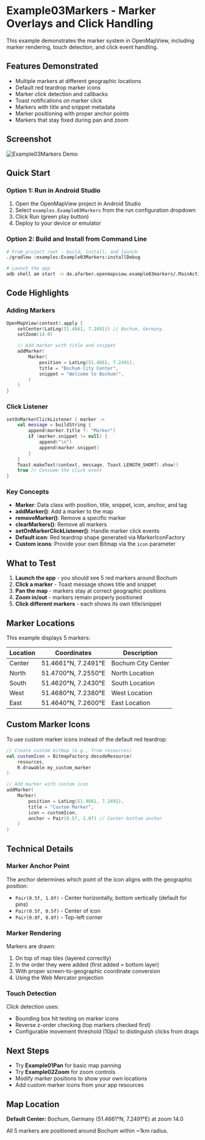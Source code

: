 # Example03Markers - Marker Overlays and Click Handling

This example demonstrates the marker system in OpenMapView, including marker rendering, touch detection, and click event handling.

## Features Demonstrated

- Multiple markers at different geographic locations
- Default red teardrop marker icons
- Marker click detection and callbacks
- Toast notifications on marker click
- Markers with title and snippet metadata
- Marker positioning with proper anchor points
- Markers that stay fixed during pan and zoom

## Screenshot

![Example03Markers Demo](screenshot.gif)

## Quick Start

### Option 1: Run in Android Studio

1. Open the OpenMapView project in Android Studio
2. Select `examples.Example03Markers` from the run configuration dropdown
3. Click Run (green play button)
4. Deploy to your device or emulator

### Option 2: Build and Install from Command Line

```bash
# From project root - build, install, and launch
./gradlew :examples:Example03Markers:installDebug

# Launch the app
adb shell am start -n de.afarber.openmapview.example03markers/.MainActivity
```

## Code Highlights

### Adding Markers

```kotlin
OpenMapView(context).apply {
    setCenter(LatLng(51.4661, 7.2491)) // Bochum, Germany
    setZoom(14.0)

    // Add marker with title and snippet
    addMarker(
        Marker(
            position = LatLng(51.4661, 7.2491),
            title = "Bochum City Center",
            snippet = "Welcome to Bochum!",
        )
    )
}
```

### Click Listener

```kotlin
setOnMarkerClickListener { marker ->
    val message = buildString {
        append(marker.title ?: "Marker")
        if (marker.snippet != null) {
            append("\n")
            append(marker.snippet)
        }
    }
    Toast.makeText(context, message, Toast.LENGTH_SHORT).show()
    true // Consume the click event
}
```

### Key Concepts

- **Marker**: Data class with position, title, snippet, icon, anchor, and tag
- **addMarker()**: Add a marker to the map
- **removeMarker()**: Remove a specific marker
- **clearMarkers()**: Remove all markers
- **setOnMarkerClickListener()**: Handle marker click events
- **Default icon**: Red teardrop shape generated via MarkerIconFactory
- **Custom icons**: Provide your own Bitmap via the `icon` parameter

## What to Test

1. **Launch the app** - you should see 5 red markers around Bochum
2. **Click a marker** - Toast message shows title and snippet
3. **Pan the map** - markers stay at correct geographic positions
4. **Zoom in/out** - markers remain properly positioned
5. **Click different markers** - each shows its own title/snippet

## Marker Locations

This example displays 5 markers:

| Location | Coordinates         | Description        |
| -------- | ------------------- | ------------------ |
| Center   | 51.4661°N, 7.2491°E | Bochum City Center |
| North    | 51.4700°N, 7.2550°E | North Location     |
| South    | 51.4620°N, 7.2430°E | South Location     |
| West     | 51.4680°N, 7.2380°E | West Location      |
| East     | 51.4640°N, 7.2600°E | East Location      |

## Custom Marker Icons

To use custom marker icons instead of the default red teardrop:

```kotlin
// Create custom bitmap (e.g., from resources)
val customIcon = BitmapFactory.decodeResource(
    resources,
    R.drawable.my_custom_marker
)

// Add marker with custom icon
addMarker(
    Marker(
        position = LatLng(51.4661, 7.2491),
        title = "Custom Marker",
        icon = customIcon,
        anchor = Pair(0.5f, 1.0f) // Center-bottom anchor
    )
)
```

## Technical Details

### Marker Anchor Point

The anchor determines which point of the icon aligns with the geographic position:

- `Pair(0.5f, 1.0f)` - Center horizontally, bottom vertically (default for pins)
- `Pair(0.5f, 0.5f)` - Center of icon
- `Pair(0.0f, 0.0f)` - Top-left corner

### Marker Rendering

Markers are drawn:

1. On top of map tiles (layered correctly)
2. In the order they were added (first added = bottom layer)
3. With proper screen-to-geographic coordinate conversion
4. Using the Web Mercator projection

### Touch Detection

Click detection uses:

- Bounding box hit testing on marker icons
- Reverse z-order checking (top markers checked first)
- Configurable movement threshold (10px) to distinguish clicks from drags

## Next Steps

- Try **Example01Pan** for basic map panning
- Try **Example02Zoom** for zoom controls
- Modify marker positions to show your own locations
- Add custom marker icons from your app resources

## Map Location

**Default Center:** Bochum, Germany (51.4661°N, 7.2491°E) at zoom 14.0

All 5 markers are positioned around Bochum within ~1km radius.
